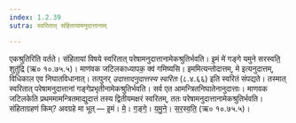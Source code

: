 ```yaml
---
index: 1.2.39
sutra: स्वरितात् संहितायामनुदात्तानाम्

---
```

एकश्रुतिरिति वर्तते। संहितायां विषये स्वरितात् परेषामनुदात्तानामेकश्रुतिर्भवति। इ॒मं मे॑ गङ्गे यमुने सरस्वति॒ शुतु॑द्रि (ऋ० १०.७५.५)। माण॑वक जटिलकाध्यापक॒ क्व॑ गमिष्यसि। इममित्यन्तोदात्तम्, मे इत्यनुदात्तम्, विधिकाल एव निघातविधानात्। तत्पुनर्  _उदात्तादनुदात्तस्य स्वरितः_ (८.४.६६) इति स्वरितं संपद्यते। तस्मात् स्वरितात् परेषामनुदात्तानां गङ्गेप्रभृतीनामेकश्रुतिर्भवति। सर्व एत आमन्त्रितनिघातेनानुदात्ताः। माणवक जटिलकेति प्रथममामन्त्रितमाद्युदात्तं तस्य द्वितीयमक्षरं स्वरितम्, ततः परेषामनुदात्तानामेकश्रुतिर्भवति। संहिताग्रहणं किम्? अवग्रहे मा भूत् — इ॒मं। मे॒। ग॒ङ्गे॒। य॒मु॒ने॒। स॒र॒स्व॒ति॒ (ऋ० १०.७५.५)।